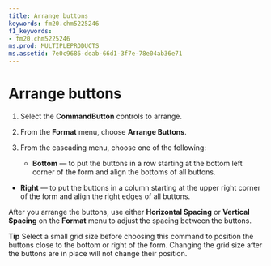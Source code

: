 ```yaml
---
title: Arrange buttons
keywords: fm20.chm5225246
f1_keywords:
- fm20.chm5225246
ms.prod: MULTIPLEPRODUCTS
ms.assetid: 7e0c9686-deab-66d1-3f7e-78e04ab36e71
---
```



# Arrange buttons




1. Select the  **CommandButton** controls to arrange.
    
2. From the  **Format** menu, choose **Arrange Buttons**.
    
3. From the cascading menu, choose one of the following:
    
    
    
      -  **Bottom** — to put the buttons in a row starting at the bottom left corner of the form and align the bottoms of all buttons.
    
  -  **Right** — to put the buttons in a column starting at the upper right corner of the form and align the right edges of all buttons.
    

    
    



After you arrange the buttons, use either  **Horizontal Spacing** or **Vertical Spacing** on the **Format** menu to adjust the spacing between the buttons.

 **Tip**  Select a small grid size before choosing this command to position the buttons close to the bottom or right of the form. Changing the grid size after the buttons are in place will not change their position.


